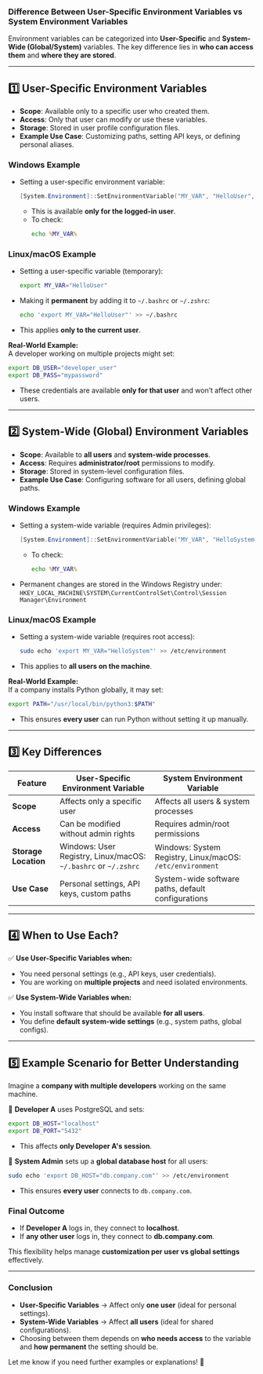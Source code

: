 ### **Difference Between User-Specific Environment Variables vs System Environment Variables**

Environment variables can be categorized into **User-Specific** and **System-Wide (Global/System)** variables. The key difference lies in **who can access them** and **where they are stored**.

---

## **1️⃣ User-Specific Environment Variables**

- **Scope**: Available only to a specific user who created them.
- **Access**: Only that user can modify or use these variables.
- **Storage**: Stored in user profile configuration files.
- **Example Use Case**: Customizing paths, setting API keys, or defining personal aliases.

### **Windows Example**

- Setting a user-specific environment variable:
  ```powershell
  [System.Environment]::SetEnvironmentVariable("MY_VAR", "HelloUser", "User")
  ```
  - This is available **only for the logged-in user**.
  - To check:
    ```cmd
    echo %MY_VAR%
    ```

### **Linux/macOS Example**

- Setting a user-specific variable (temporary):
  ```sh
  export MY_VAR="HelloUser"
  ```
- Making it **permanent** by adding it to `~/.bashrc` or `~/.zshrc`:
  ```sh
  echo 'export MY_VAR="HelloUser"' >> ~/.bashrc
  ```
- This applies **only to the current user**.

**Real-World Example:**  
A developer working on multiple projects might set:

```sh
export DB_USER="developer_user"
export DB_PASS="mypassword"
```

- These credentials are available **only for that user** and won’t affect other users.

---

## **2️⃣ System-Wide (Global) Environment Variables**

- **Scope**: Available to **all users** and **system-wide processes**.
- **Access**: Requires **administrator/root** permissions to modify.
- **Storage**: Stored in system-level configuration files.
- **Example Use Case**: Configuring software for all users, defining global paths.

### **Windows Example**

- Setting a system-wide variable (requires Admin privileges):
  ```powershell
  [System.Environment]::SetEnvironmentVariable("MY_VAR", "HelloSystem", "Machine")
  ```
  - To check:
    ```cmd
    echo %MY_VAR%
    ```
- Permanent changes are stored in the Windows Registry under:  
  `HKEY_LOCAL_MACHINE\SYSTEM\CurrentControlSet\Control\Session Manager\Environment`

### **Linux/macOS Example**

- Setting a system-wide variable (requires root access):
  ```sh
  sudo echo 'export MY_VAR="HelloSystem"' >> /etc/environment
  ```
- This applies to **all users on the machine**.

**Real-World Example:**  
If a company installs Python globally, it may set:

```sh
export PATH="/usr/local/bin/python3:$PATH"
```

- This ensures **every user** can run Python without setting it up manually.

---

## **3️⃣ Key Differences**

| Feature              | User-Specific Environment Variable                             | System Environment Variable                               |
| -------------------- | -------------------------------------------------------------- | --------------------------------------------------------- |
| **Scope**            | Affects only a specific user                                   | Affects all users & system processes                      |
| **Access**           | Can be modified without admin rights                           | Requires admin/root permissions                           |
| **Storage Location** | Windows: User Registry, Linux/macOS: `~/.bashrc` or `~/.zshrc` | Windows: System Registry, Linux/macOS: `/etc/environment` |
| **Use Case**         | Personal settings, API keys, custom paths                      | System-wide software paths, default configurations        |

---

## **4️⃣ When to Use Each?**

✅ **Use User-Specific Variables when:**

- You need personal settings (e.g., API keys, user credentials).
- You are working on **multiple projects** and need isolated environments.

✅ **Use System-Wide Variables when:**

- You install software that should be available **for all users**.
- You define **default system-wide settings** (e.g., system paths, global configs).

---

## **5️⃣ Example Scenario for Better Understanding**

Imagine a **company with multiple developers** working on the same machine.

🔹 **Developer A** uses PostgreSQL and sets:

```sh
export DB_HOST="localhost"
export DB_PORT="5432"
```

- This affects **only Developer A's session**.

🔹 **System Admin** sets up a **global database host** for all users:

```sh
sudo echo 'export DB_HOST="db.company.com"' >> /etc/environment
```

- This ensures **every user** connects to `db.company.com`.

### **Final Outcome**

- If **Developer A** logs in, they connect to **localhost**.
- If **any other user** logs in, they connect to **db.company.com**.

This flexibility helps manage **customization per user vs global settings** effectively.

---

### **Conclusion**

- **User-Specific Variables** → Affect only **one user** (ideal for personal settings).
- **System-Wide Variables** → Affect **all users** (ideal for shared configurations).
- Choosing between them depends on **who needs access** to the variable and **how permanent** the setting should be.

Let me know if you need further examples or explanations! 🚀
